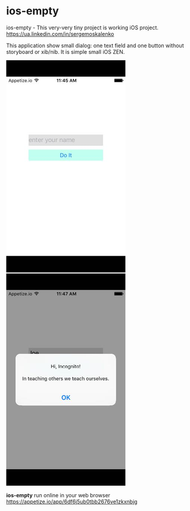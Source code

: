 # ios-empty
ios-empty - This very-very tiny project is working iOS project.  https://ua.linkedin.com/in/sergemoskalenko

This application show small dialog: one text field and one button without storyboard or xib/nib.
It is simple small iOS ZEN.


![img2](https://github.com/sergemoskalenko/Tiny-crazy-small-projects-and-snippets/blob/master/ios-empty/ios-empty.jpg?raw=true)
![img3](https://github.com/sergemoskalenko/Tiny-crazy-small-projects-and-snippets/blob/master/ios-empty/ios-empty3.jpg?raw=true)

**ios-empty** run online in your web browser
https://appetize.io/app/6df6j5ub0tbb2676ve1zkxnbjg

